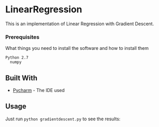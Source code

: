 # LinearRegression


This is an implementation of Linear Regression with Gradient Descent.

### Prerequisites

What things you need to install the software and how to install them

```
Python 2.7
  numpy
```

## Built With

* [Pycharm](https://www.jetbrains.com/pycharm/) - The IDE used

## Usage

Just run ``python gradientdescent.py`` to see the results:
